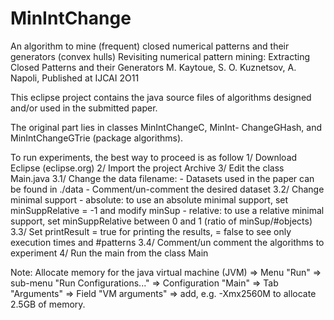 MinIntChange
============

An algorithm to mine (frequent) closed numerical patterns and their generators (convex hulls)
Revisiting numerical pattern mining:  Extracting Closed Patterns and their Generators 
M. Kaytoue, S. O. Kuznetsov, A. Napoli, Published at IJCAI 2O11        

This eclipse project contains the java source files of 
algorithms designed and/or used in the submitted paper.

The original part lies in classes MinIntChangeC, MinInt-
ChangeGHash, and MinIntChangeGTrie (package algorithms).

To run experiments, the best way to proceed is as follow
1/ Download Eclipse (eclipse.org)
2/ Import the project Archive
3/ Edit the class Main.java 
	3.1/ Change the data filename:
	 - Datasets used in the paper can be found in ./data
	 - Comment/un-comment the desired dataset 
	3.2/ Change minimal support
	 - absolute: to use an absolute minimal support, 
	   set minSuppRelative = -1 and modify minSup
	 - relative: to use a relative minimal support, 
	   set minSuppRelative between 0 and 1
	   (ratio of minSup/#objects) 
	3.3/ Set printResult = true for printing the results,
	                     = false to see only execution 
	                       times and #patterns
	3.4/ Comment/un comment the algorithms to experiment
4/ Run the main from the class Main
   
   
Note: Allocate memory for the java virtual machine (JVM)
   => Menu "Run"
   => sub-menu "Run Configurations..."
   => Configuration "Main"
   => Tab "Arguments"
   => Field "VM arguments" 
   => add, e.g. -Xmx2560M to allocate 2.5GB of memory.
